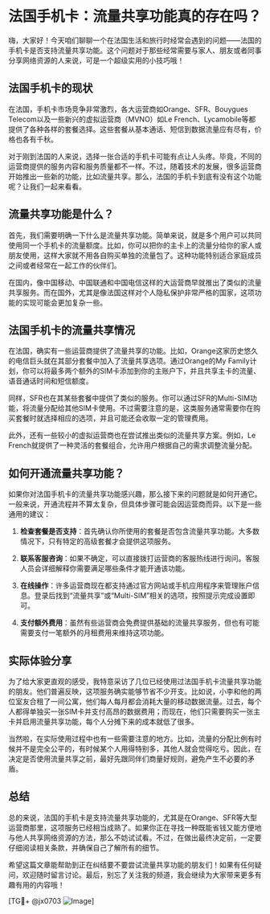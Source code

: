 # 法国手机卡：流量共享功能真的存在吗？

嗨，大家好！今天咱们聊聊一个在法国生活和旅行时经常会遇到的问题——法国的手机卡是否支持流量共享功能。这个问题对于那些经常需要与家人、朋友或者同事分享网络资源的人来说，可是一个超级实用的小技巧哦！

## 法国手机卡的现状

在法国，手机卡市场竞争非常激烈，各大运营商如Orange、SFR、Bouygues Telecom以及一些新兴的虚拟运营商（MVNO）如Le French、Lycamobile等都提供了各种各样的套餐选择。这些套餐从基本通话、短信到数据流量应有尽有，价格也各有千秋。

对于刚到法国的人来说，选择一张合适的手机卡可能有点让人头疼。毕竟，不同的运营商提供的服务内容和服务质量都不一样。不过，随着技术的发展，很多运营商开始推出一些新的功能，比如流量共享。那么，法国的手机卡到底有没有这个功能呢？让我们一起来看看。

## 流量共享功能是什么？

首先，我们需要明确一下什么是流量共享功能。简单来说，就是多个用户可以共同使用同一个手机卡的流量额度。比如，你可以把你的主卡上的流量分给你的家人或朋友使用，这样大家就不用各自购买单独的流量包了。这种功能特别适合家庭成员之间或者经常在一起工作的伙伴们。

在国内，像中国移动、中国联通和中国电信这样的大运营商早就推出了类似的流量共享服务。而在国外，尤其是像法国这样对个人隐私保护非常严格的国家，这项功能的实现可能会更加复杂一些。

## 法国手机卡的流量共享情况

在法国，确实有一些运营商提供了流量共享的功能。比如，Orange这家历史悠久的电信巨头就在其部分套餐中加入了流量共享选项。通过Orange的My Family计划，你可以将最多两个额外的SIM卡添加到你的主账户下，并且共享主卡的流量、语音通话时间和短信额度。

同样，SFR也在其某些套餐中提供了类似的服务。你可以通过SFR的Multi-SIM功能，将流量分配给其他SIM卡使用。不过需要注意的是，这类服务通常需要你在购买套餐时就选择相应的选项，并且可能还会收取一定的管理费用。

此外，还有一些较小的虚拟运营商也在尝试推出类似的流量共享方案。例如，Le French就提供了一种灵活的套餐组合，允许用户根据自己的需求调整流量分配。

## 如何开通流量共享功能？

如果你对法国手机卡的流量共享功能感兴趣，那么接下来的问题就是如何开通它。一般来说，开通流程并不算太复杂，但具体步骤可能会因运营商而异。以下是一些通用的建议：

1. **检查套餐是否支持**：首先确认你所使用的套餐是否包含流量共享功能。大多数情况下，只有特定的高级套餐才会提供这项服务。
   
2. **联系客服咨询**：如果不确定，可以直接拨打运营商的客服热线进行询问。客服人员会详细解释你需要满足哪些条件才能开通该功能。

3. **在线操作**：许多运营商现在都支持通过官方网站或手机应用程序来管理账户信息。登录后找到“流量共享”或“Multi-SIM”相关的选项，按照提示完成设置即可。

4. **支付额外费用**：虽然有些运营商会免费提供基础的流量共享服务，但也有可能需要支付一笔额外的月租费用来维持这项功能。

## 实际体验分享

为了给大家更直观的感受，我特意采访了几位已经使用过法国手机卡流量共享功能的朋友。他们普遍反映，这项服务确实能够节省不少开支。比如说，小李和他的两位室友合租了一间公寓，他们每人每月都会消耗大量的移动数据流量。过去，每个人都得单独买一张SIM卡并支付高昂的数据费用；而现在，他们只需要购买一张主卡并启用流量共享功能，每个人分摊下来的成本就低了很多。

当然啦，在实际使用过程中也有一些需要注意的地方。比如，流量的分配比例有时候并不是完全公平的，有时候某个人用得特别多，其他人就会觉得吃亏。因此，在决定是否使用流量共享之前，最好先跟同伴们商量好规则，避免产生不必要的矛盾。

## 总结

总的来说，法国的手机卡是支持流量共享功能的，尤其是在Orange、SFR等大型运营商那里，这项服务已经相当成熟了。如果你正在寻找一种既能省钱又能方便地与他人共享网络资源的方法，那么不妨试试看。不过，在做出最终决定前，一定要仔细阅读相关条款，并确保自己了解所有的细节。

希望这篇文章能帮助到正在纠结要不要尝试流量共享功能的朋友们！如果有任何疑问，欢迎随时留言讨论。最后，别忘了关注我的频道，我会继续为大家带来更多有趣有用的内容哦！

[TG💪+ @jx0703 ![Image](https://github.com/user-attachments/assets/dbca1d08-cadb-493c-b0ec-ad6f7a83f270)]